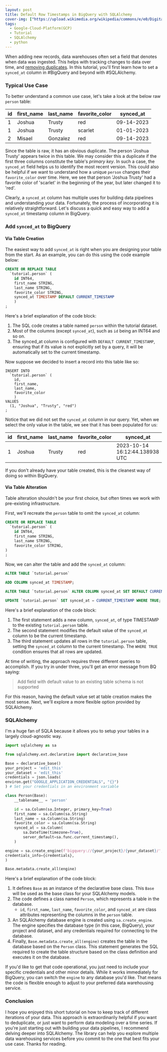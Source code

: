 ```yaml
---
layout: post
title: Default Row Timestamps in BigQuery with SQLAlchemy
cover-img: ["https://upload.wikimedia.org/wikipedia/commons/e/e0/Digital_clock_5.00_AM.jpg" : "Digital clock BY PEAK99. Source: https://tinyurl.com/digital-clock-peak99 License: CC BY 3.0 DEED"]
tags:
  - Google-Cloud-Platform(GCP)
  - Tutorial
  - SQLAlchemy
  - python
---
```

When adding new records, data warehouses often set a field that denotes when data was ingested. This helps with tracking changes to data over time, and [removing duplicates](https://nanoman657.github.io/2023-09-29-removing-duplicates-in-bq/). In this tutorial, you'll first learn how to set a `synced_at` column in #BigQuery and beyond with #SQLAlchemy.

### Typical Use Case

To better understand a common use case, let's take a look at the below raw `person` table:

| id | first_name | last_name | favorite_color | synced_at       |
|----|------------|-----------|----------------|------------|
| 1  | Joshua     | Trusty    | red            | 09-14-2023 |
| 1  | Joshua     | Trusty    | scarlet        | 01-01-2023 |
| 2  | Misael     | Gonzalez  | red            | 09-14-2023 |

Since the table is raw, it has an obvious duplicate. The person 'Joshua Trusty' appears twice in this table. We may consider this a duplicate if the first three columns constitute the table's *primary key*.  In such a case, the `synced_at` field helps us to identify the most recent version. This could also be helpful if we want to understand how a unique `person` changes their `favorite_color` over time.  Here, we see that person 'Joshua Trusty' had a favorite color of 'scarlet' in the beginning of the year, but later changed it to 'red'.

Clearly, a `synced_at` column has multiple uses for building data pipelines and understanding your data. Fortunately, the process of incorporating it is relatively straightforward. Let's discuss a quick and easy way to add a `synced_at` timestamp column in BigQuery.

### Add `synced_at` to BigQuery
#### Via Table Creation
The easiest way to add `synced_at` is right when you are designing your table from the start. As an example, you can do this using the code example below:
```sql
CREATE OR REPLACE TABLE
  `tutorial.person` (
    id INT64,
    first_name STRING,
    last_name STRING,
    favorite_color STRING,
    synced_at TIMESTAMP DEFAULT CURRENT_TIMESTAMP
    )
;
```
Here's a brief explanation of the code block:

1. The SQL code creates a table named `person` within the tutorial dataset.
2. Most of the columns (except `synced_at`), such as `id` being an INT64 and so on.
3. The synced_at column is configured with `DEFAULT CURRENT_TIMESTAMP`, ensuring that if its value is not explicitly set by a query, it will be automatically set to the current timestamp.

Now suppose we decided to insert a record into this table like so:
```
INSERT INTO
  `tutorial.person` (
    id,
    first_name,
    last_name,
    favorite_color
    )
VALUES
  (1, "Joshua", "Trusty", "red")
;
```

Notice that we did not set the `synced_at` column in our query. Yet, when we select the only value in the table, we see that it has been populated for us:

| id | first_name | last_name | favorite_color | synced_at       |
|----|------------|-----------|----------------|------------|
| 1  | Joshua     | Trusty    | red            | 2023-10-14 16:12:44.138938 UTC |

If you don't already have your table created, this is the cleanest way of doing so within BigQuery.

#### Via Table Alteration

Table alteration shouldn't be your first choice, but often times we work with pre-existing infrastructure.

First, we'll recreate the `person` table to omit the `synced_at` column:

```sql
CREATE OR REPLACE TABLE
  `tutorial.person` (
    id INT64,
    first_name STRING,
    last_name STRING,
    favorite_color STRING,
)
;
```

Now, we can alter the table and add the `synced_at` column:

```sql
ALTER TABLE `tutorial.person`

ADD COLUMN synced_at TIMESTAMP;

ALTER TABLE `tutorial.person` ALTER COLUMN synced_at SET DEFAULT CURRENT_TIMESTAMP;

UPDATE `tutorial.person` SET synced_at = CURRENT_TIMESTAMP WHERE TRUE;
```

Here's a brief explanation of the code block:
1. The first statement adds a new column, `synced_at`, of type TIMESTAMP to the existing `tutorial.person` table.
2. The second statement modifies the default value of the `synced_at` column to be the current timestamp.
3. The third statement updates all rows in the `tutorial.person` table, setting the `synced_at` column to the current timestamp. The `WHERE TRUE` condition ensures that all rows are updated.

At time of writing, the approach requires three different queries to accomplish. If you try in under three, you'll get an error message from BQ saying:

>Add field with default value to an existing table schema is not supported

 For this reason, having the default value set at table creation makes the most sense. Next, we'll explore a more flexible option provided by SQLAlchemy.
 
### SQLAlchemy

I'm a huge fan of SQLA because it allows you to setup your tables in a largely cloud-agnostic way. 

```python
import sqlalchemy as sa

from sqlalchemy.ext.declarative import declarative_base

Base = declarative_base()
your_project = 'edit_this'
your_dataset = 'edit_this'
credentials = json.loads(  
environ.get("GOOGLE_APPLICATION_CREDENTIALS", "{}")  
) # Set your credentials in an environment variable

class Person(Base):
    __tablename__ = 'person'

    id = sa.Column(sa.Integer, primary_key=True)
    first_name = sa.Column(sa.String)
    last_name = sa.Column(sa.String)
    favorite_color = sa.Column(sa.String)
    synced_at = sa.Column(
        sa.DateTime(timezone=True),
        server_default=sa.func.current_timestamp(),
    )

engine = sa.create_engine(f'bigquery://{your_project}/{your_dataset}/',  
credentials_info={credentials},  
)

Base.metadata.create_all(engine)


```
Here's a brief explanation of the code block:
1. It defines `Base` as an instance of the declarative base class. This `Base` will be used as the base class for your SQLAlchemy models.
2. The code defines a class named `Person`, which represents a table in the database.
    - `id`, `first_name`, `last_name`, `favorite_color`, and `synced_at` are class attributes representing the columns in the `person` table.   
3. An SQLAlchemy database engine is created using `sa.create_engine`. The engine specifies the database type (in this case, BigQuery), your project and dataset, and any credentials required for connecting to the database.
4. Finally, `Base.metadata.create_all(engine)` creates the table in the database based on the `Person` class. This statement generates the SQL required to create the table structure based on the class definition and executes it on the database.
    
If you'd like to get that code operational, you just need to include your specific credentials and other minor details. While it works immediately for BigQuery, you can switch the `engine` to any database you'd like. That means the code is flexible enough to adjust to your preferred data warehousing service.


### Conclusion
I hope you enjoyed this short tutorial on how to keep track of different iterations of your data. This approach is extraordinarily helpful if you want to deduplicate, or just want to perform data modeling over a time series. If you're just starting out with building your data pipelines, I recommend delving deeper into SQLAlchemy. The library can help you explore multiple data warehousing services before you commit to the one that best fits your use case. Thanks for reading.
